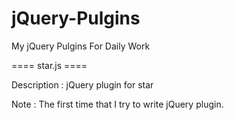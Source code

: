 jQuery-Pulgins
==============

My jQuery Pulgins For Daily Work

==== star.js ====

Description	:	jQuery plugin for star

Note        	:	The first time that I try to write jQuery plugin.